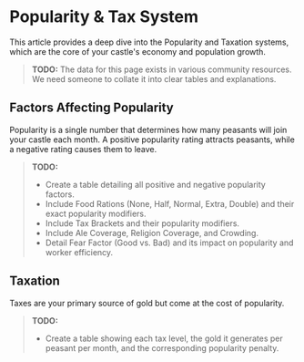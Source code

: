 # Popularity & Tax System

This article provides a deep dive into the Popularity and Taxation systems, which are the core of your castle's economy and population growth.

> **TODO:** The data for this page exists in various community resources. We need someone to collate it into clear tables and explanations.

## Factors Affecting Popularity

Popularity is a single number that determines how many peasants will join your castle each month. A positive popularity rating attracts peasants, while a negative rating causes them to leave.

> **TODO:**
> * Create a table detailing all positive and negative popularity factors.
> * Include Food Rations (None, Half, Normal, Extra, Double) and their exact popularity modifiers.
> * Include Tax Brackets and their popularity modifiers.
> * Include Ale Coverage, Religion Coverage, and Crowding.
> * Detail Fear Factor (Good vs. Bad) and its impact on popularity and worker efficiency.

## Taxation

Taxes are your primary source of gold but come at the cost of popularity.

> **TODO:**
> * Create a table showing each tax level, the gold it generates per peasant per month, and the corresponding popularity penalty.